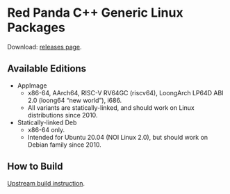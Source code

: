 # Red Panda C++ Generic Linux Packages

Download: [releases page](https://github.com/cyano-linux/redpanda-cpp/releases).

## Available Editions

* AppImage
  * x86-64, AArch64, RISC-V RV64GC (riscv64), LoongArch LP64D ABI 2.0 (loong64 “new world”), i686.
  * All variants are statically-linked, and should work on Linux distributions since 2010.
* Statically-linked Deb
  * x86-64 only.
  * Intended for Ubuntu 20.04 (NOI Linux 2.0), but should work on Debian family since 2010.

## How to Build

[Upstream build instruction](https://github.com/royqh1979/RedPanda-CPP/blob/master/BUILD.md).
